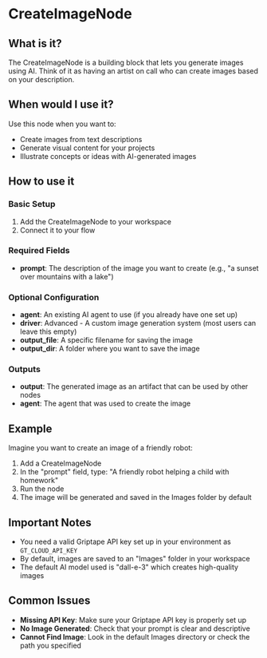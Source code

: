 # CreateImageNode

## What is it?
The CreateImageNode is a building block that lets you generate images using AI. Think of it as having an artist on call who can create images based on your description.

## When would I use it?
Use this node when you want to:
- Create images from text descriptions
- Generate visual content for your projects
- Illustrate concepts or ideas with AI-generated images

## How to use it

### Basic Setup
1. Add the CreateImageNode to your workspace
2. Connect it to your flow

### Required Fields
- **prompt**: The description of the image you want to create (e.g., "a sunset over mountains with a lake")

### Optional Configuration
- **agent**: An existing AI agent to use (if you already have one set up)
- **driver**: Advanced - A custom image generation system (most users can leave this empty)
- **output_file**: A specific filename for saving the image
- **output_dir**: A folder where you want to save the image

### Outputs
- **output**: The generated image as an artifact that can be used by other nodes
- **agent**: The agent that was used to create the image

## Example
Imagine you want to create an image of a friendly robot:

1. Add a CreateImageNode
2. In the "prompt" field, type: "A friendly robot helping a child with homework"
3. Run the node
4. The image will be generated and saved in the Images folder by default

## Important Notes
- You need a valid Griptape API key set up in your environment as `GT_CLOUD_API_KEY`
- By default, images are saved to an "Images" folder in your workspace
- The default AI model used is "dall-e-3" which creates high-quality images

## Common Issues
- **Missing API Key**: Make sure your Griptape API key is properly set up
- **No Image Generated**: Check that your prompt is clear and descriptive
- **Cannot Find Image**: Look in the default Images directory or check the path you specified